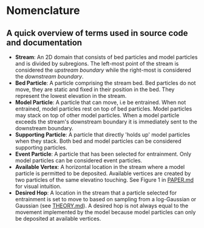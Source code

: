 # Nomenclature

## A quick overview of terms used in source code and documentation

- **Stream**: An 2D domain that consists of bed particles and model particles and is divided by subregions. The left-most point of the stream is considered the _upstream boundary_ while the right-most is considered the _downstream boundary_.
- **Bed Particle**: A particle comprising the stream bed. Bed particles do not move, they are static and fixed in their position in the bed. They represent the lowest elevation in the stream.
- **Model Particle**: A particle that can move, i.e be entrained. When not entrained, model particles rest on top of bed particles. Model particles may stack on top of other model particles. When a model particle exceeds the stream's downstream boundary it is immediately sent to the downstream boundary.
- **Supporting Particle**: A particle that directly 'holds up' model particles when they stack. Both bed and model particles can be considered supporting particles.
- **Event Particle**: A particle that has been selected for entrainment. Only model particles can be considered event particles.
- **Available Vertex**: A horizontal location in the stream where a model particle is permitted to be deposited. Available vertices are created by two particles of the same elevatino touching. See Figure 1 in [PAPER.md](https://github.com/szwiep/py_SBeLT/blob/master/paper/paper.md) for visual intuition.
- **Desired Hop**: A location in the stream that a particle selected for entrainment is set to move to based on sampling from a log-Gaussian or Gaussian (see [THEORY.md](https://github.com/szwiep/py_SBeLT/blob/master/THEORY.md)). A desired hop is not always equal to the movement implemented by the model because model particles can only be deposited at available vertices.
